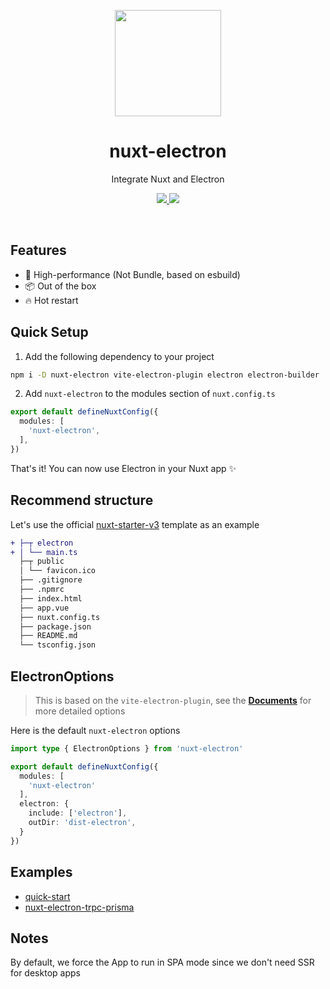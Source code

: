 <p align="center">
  <img width="170" src="https://github.com/caoxiemeihao/nuxt-electron/raw/main/logo.svg?raw=true">
</p>

<div align="center">
  <h1>nuxt-electron</h1>
</div>
<p align="center">Integrate Nuxt and Electron</p>
<p align="center">
  <a href="https://npmjs.org/package/nuxt-electron">
    <img src="https://img.shields.io/npm/v/nuxt-electron.svg">
  </a>
  <a href="https://npmjs.org/package/nuxt-electron">
    <img src="https://img.shields.io/npm/dm/nuxt-electron.svg">
  </a>
</p>

<br/>

## Features

- 🚀 High-performance (Not Bundle, based on esbuild)
- 📦 Out of the box
- 🔥 Hot restart

## Quick Setup

1. Add the following dependency to your project

```sh
npm i -D nuxt-electron vite-electron-plugin electron electron-builder
```

2. Add `nuxt-electron` to the modules section of `nuxt.config.ts`

```ts
export default defineNuxtConfig({
  modules: [
    'nuxt-electron',
  ],
})
```

That's it! You can now use Electron in your Nuxt app ✨

## Recommend structure

Let's use the official [nuxt-starter-v3](https://codeload.github.com/nuxt/starter/tar.gz/refs/heads/v3) template as an example

```diff
+ ├─┬ electron
+ │ └── main.ts
  ├─┬ public
  │ └── favicon.ico
  ├── .gitignore
  ├── .npmrc
  ├── index.html
  ├── app.vue
  ├── nuxt.config.ts
  ├── package.json
  ├── README.md
  └── tsconfig.json
```

## ElectronOptions

> This is based on the `vite-electron-plugin`, see the **[Documents](https://github.com/electron-vite/vite-electron-plugin#configuration)** for more detailed options

Here is the default `nuxt-electron` options

```ts
import type { ElectronOptions } from 'nuxt-electron'

export default defineNuxtConfig({
  modules: [
    'nuxt-electron'
  ],
  electron: {
    include: ['electron'],
    outDir: 'dist-electron',
  }
})
```

## Examples

- [quick-start](https://github.com/caoxiemeihao/nuxt-electron/tree/main/examples/quick-start)
- [nuxt-electron-trpc-prisma](https://github.com/gurvancampion/nuxt-electron-trpc-prisma)

## Notes
By default, we force the App to run in SPA mode since we don't need SSR for desktop apps
